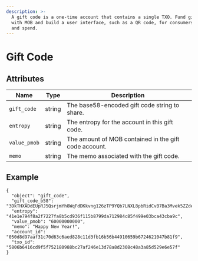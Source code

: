 ```yaml
---
description: >-
  A gift code is a one-time account that contains a single TXO. Fund gift codes
  with MOB and build a user interface, such as a QR code, for consumers to claim
  and spend.
---
```


# Gift Code

## Attributes

| Name         | Type   | Description                                           |
|--------------|--------|-------------------------------------------------------|
| `gift_code`  | string | The base58-encoded gift code string to share.         |
| `entropy`    | string | The entropy for the account in this gift code.        |
| `value_pmob` | string | The amount of MOB contained in the gift code account. |
| `memo`       | string | The memo associated with the gift code.               |

## Example

```
{
  "object": "gift_code",
  "gift_code_b58": "3DkTHXADdEUpRJ5QsrjmYh8WqFdDKkvng126zTP9YQb7LNXL8pbRidCvB7Ba3Mvek5ZZdev8EXNPrJBpGdtvfjk3hew1phmjdkf5mp35mbyvhB8UjRqoJJqDRswLrmKQL",
  "entropy": "41e1e794f8a2f7227fa8b5cd936f115b8799da712984c85f499e03bca43cba9c",
  "value_pmob": "60000000000",
  "memo": "Happy New Year!",
  "account_id": "050d8d97aaf31c70d63c6aed828c11d3fb16b56b44910659b6724621047b81f9",
  "txo_id": "5806b6416cd9f5f752180988bc27af246e13d78a8d2308c48a3a85d529e6e57f"
}
```
